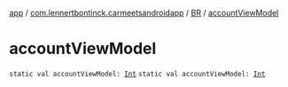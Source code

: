 [app](../../index.md) / [com.lennertbontinck.carmeetsandroidapp](../index.md) / [BR](index.md) / [accountViewModel](./account-view-model.md)

# accountViewModel

`static val accountViewModel: `[`Int`](https://kotlinlang.org/api/latest/jvm/stdlib/kotlin/-int/index.html)
`static val accountViewModel: `[`Int`](https://kotlinlang.org/api/latest/jvm/stdlib/kotlin/-int/index.html)